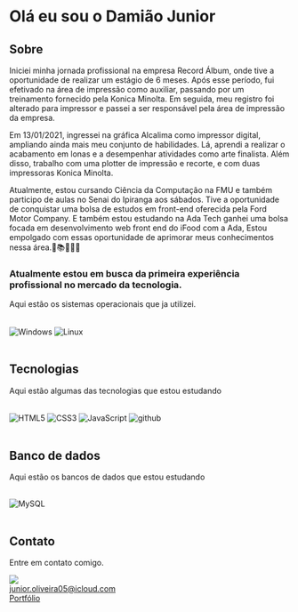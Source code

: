 
# Olá eu sou o Damião Junior

## Sobre
Iniciei minha jornada profissional na empresa Record Álbum, onde tive a oportunidade de realizar um estágio de 6 meses. Após esse período, fui efetivado na área de impressão como auxiliar, passando por um treinamento fornecido pela Konica Minolta. Em seguida, meu registro foi alterado para impressor e passei a ser responsável pela área de impressão da empresa.

Em 13/01/2021, ingressei na gráfica Alcalima como impressor digital, ampliando ainda mais meu conjunto de habilidades. Lá, aprendi a realizar o acabamento em lonas e a desempenhar atividades como arte finalista. Além disso, trabalho com uma plotter de impressão e recorte, e com duas impressoras Konica Minolta.

Atualmente, estou cursando Ciência da Computação na FMU e também participo de aulas no Senai do Ipiranga aos sábados. Tive a oportunidade de conquistar uma bolsa de estudos em front-end oferecida pela Ford Motor Company. E também estou estudando na Ada Tech ganhei uma bolsa focada em desenvolvimento web front end do iFood com a Ada, Estou empolgado com essas oportunidade de aprimorar meus conhecimentos nessa área.🚀📚👨🏻‍💻

### Atualmente estou em busca da primeira experiência profissional no mercado da tecnologia.


Aqui estão os sistemas operacionais que ja utilizei.

<div style="display: inline_block"><br />
   <img align="center" alt="Windows" src="https://img.shields.io/badge/Windows-0078D6?style=for-the-badge&logo=windows&logoColor=white" />
    <img align="center" alt="Linux" src="https://img.shields.io/badge/Ubuntu-E95420?style=for-the-badge&logo=ubuntu&logoColor=white" /> 
</div>

<br />

## Tecnologias

Aqui estão algumas das tecnologias que estou estudando

<div style="display: inline_block"><br />
    <img align="center" alt="HTML5" src="https://img.shields.io/badge/HTML5-E34F26?style=for-the-badge&logo=html5&logoColor=white" />
    <img align="center" alt="CSS3" src="https://img.shields.io/badge/CSS3-1572B6?style=for-the-badge&logo=css3&logoColor=white" />
    <img align="center" alt="JavaScript" src="https://img.shields.io/badge/JavaScript-F7DF1E?style=for-the-badge&logo=javascript&logoColor=black" />
     <img align="center" alt="github" src="https://img.shields.io/badge/github-%23121011.svg?style=for-the-badge&logo=github&logoColor=white" />
  </div>
  
  <br />
  
  ## Banco de dados
  
  Aqui estão os bancos de dados que estou estudando 
  
  <div style="display: inline_block"><br />
     <img align="center" alt="MySQL" src="https://img.shields.io/badge/MySQL-00000F?style=for-the-badge&logo=mysql&logoColor=white" />

   </div>
   
   <br />
   
   ## Contato
   
   Entre em contato comigo.
   
 <div>
   <a href="https://www.linkedin.com/in/damiao-junior-6568531ab/" target="_blank"><img src="https://img.shields.io/badge/LinkedIn-0077B5?style=for-the-badge&logo=linkedin&logoColor=white" /></a></br>
   <a href="mailto:junior.oliveira05@icloud.com">junior.oliveira05@icloud.com</a></br>
   <a href="https://juninho-oliveira.github.io/portfolio/">Portfólio</a>
    
</div>

<br/>

